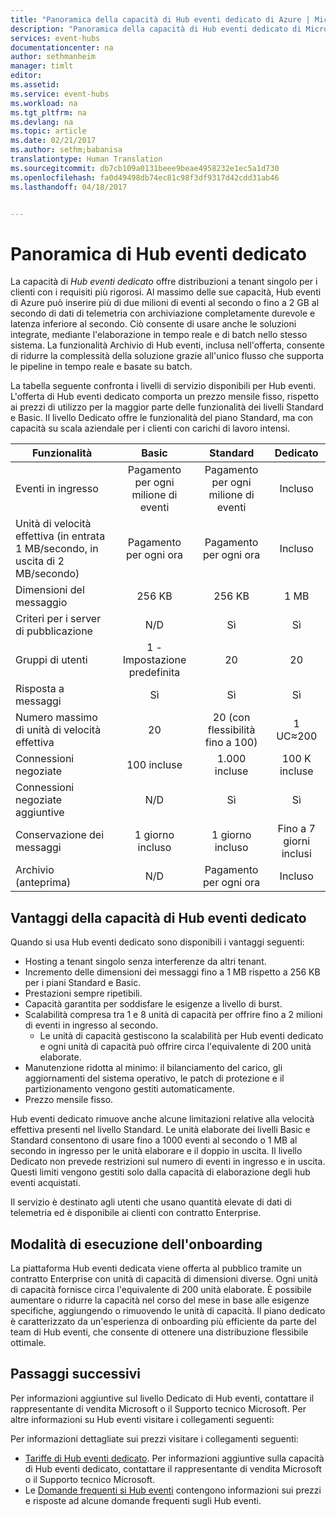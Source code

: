 ```yaml
---
title: "Panoramica della capacità di Hub eventi dedicato di Azure | Microsoft Docs"
description: "Panoramica della capacità di Hub eventi dedicato di Microsoft Azure."
services: event-hubs
documentationcenter: na
author: sethmanheim
manager: timlt
editor: 
ms.assetid: 
ms.service: event-hubs
ms.workload: na
ms.tgt_pltfrm: na
ms.devlang: na
ms.topic: article
ms.date: 02/21/2017
ms.author: sethm;babanisa
translationtype: Human Translation
ms.sourcegitcommit: db7cb109a0131beee9beae4958232e1ec5a1d730
ms.openlocfilehash: fa0d49498db74ec81c98f3df9317d42cdd31ab46
ms.lasthandoff: 04/18/2017


---
```


# <a name="overview-of-event-hubs-dedicated"></a>Panoramica di Hub eventi dedicato

La capacità di *Hub eventi dedicato* offre distribuzioni a tenant singolo per i clienti con i requisiti più rigorosi. Al massimo delle sue capacità, Hub eventi di Azure può inserire più di due milioni di eventi al secondo o fino a 2 GB al secondo di dati di telemetria con archiviazione completamente durevole e latenza inferiore al secondo. Ciò consente di usare anche le soluzioni integrate, mediante l'elaborazione in tempo reale e di batch nello stesso sistema. La funzionalità Archivio di Hub eventi, inclusa nell'offerta, consente di ridurre la complessità della soluzione grazie all'unico flusso che supporta le pipeline in tempo reale e basate su batch.

La tabella seguente confronta i livelli di servizio disponibili per Hub eventi. L'offerta di Hub eventi dedicato comporta un prezzo mensile fisso, rispetto ai prezzi di utilizzo per la maggior parte delle funzionalità dei livelli Standard e Basic. Il livello Dedicato offre le funzionalità del piano Standard, ma con capacità su scala aziendale per i clienti con carichi di lavoro intensi. 

| Funzionalità | Basic | Standard | Dedicato |
| --- |:---:|:---:|:---:|
| Eventi in ingresso | Pagamento per ogni milione di eventi | Pagamento per ogni milione di eventi | Incluso |
| Unità di velocità effettiva (in entrata 1 MB/secondo, in uscita di 2 MB/secondo) | Pagamento per ogni ora | Pagamento per ogni ora | Incluso |
| Dimensioni del messaggio | 256 KB | 256 KB | 1 MB |
| Criteri per i server di pubblicazione | N/D | Sì | Sì |     
| Gruppi di utenti | 1 - Impostazione predefinita | 20 | 20 |
| Risposta a messaggi | Sì | Sì | Sì |
| Numero massimo di unità di velocità effettiva | 20 | 20 (con flessibilità fino a 100)    | 1 UC≈200 |
| Connessioni negoziate | 100 incluse | 1.000 incluse | 100 K incluse |
| Connessioni negoziate aggiuntive | N/D | Sì | Sì |
| Conservazione dei messaggi | 1 giorno incluso | 1 giorno incluso | Fino a 7 giorni inclusi |
| Archivio (anteprima) | N/D    | Pagamento per ogni ora | Incluso |

## <a name="benefits-of-event-hubs-dedicated-capacity"></a>Vantaggi della capacità di Hub eventi dedicato

Quando si usa Hub eventi dedicato sono disponibili i vantaggi seguenti:

* Hosting a tenant singolo senza interferenze da altri tenant.
* Incremento delle dimensioni dei messaggi fino a 1 MB rispetto a 256 KB per i piani Standard e Basic.
* Prestazioni sempre ripetibili.
* Capacità garantita per soddisfare le esigenze a livello di burst.
* Scalabilità compresa tra 1 e 8 unità di capacità per offrire fino a 2 milioni di eventi in ingresso al secondo.
  * Le unità di capacità gestiscono la scalabilità per Hub eventi dedicato e ogni unità di capacità può offrire circa l'equivalente di 200 unità elaborate.
* Manutenzione ridotta al minimo: il bilanciamento del carico, gli aggiornamenti del sistema operativo, le patch di protezione e il partizionamento vengono gestiti automaticamente.
* Prezzo mensile fisso.

Hub eventi dedicato rimuove anche alcune limitazioni relative alla velocità effettiva presenti nel livello Standard. Le unità elaborate dei livelli Basic e Standard consentono di usare fino a 1000 eventi al secondo o 1 MB al secondo in ingresso per le unità elaborare e il doppio in uscita. Il livello Dedicato non prevede restrizioni sul numero di eventi in ingresso e in uscita. Questi limiti vengono gestiti solo dalla capacità di elaborazione degli hub eventi acquistati.

Il servizio è destinato agli utenti che usano quantità elevate di dati di telemetria ed è disponibile ai clienti con contratto Enterprise.

## <a name="how-to-onboard"></a>Modalità di esecuzione dell'onboarding

La piattaforma Hub eventi dedicata viene offerta al pubblico tramite un contratto Enterprise con unità di capacità di dimensioni diverse. Ogni unità di capacità fornisce circa l'equivalente di 200 unità elaborate. È possibile aumentare o ridurre la capacità nel corso del mese in base alle esigenze specifiche, aggiungendo o rimuovendo le unità di capacità. Il piano dedicato è caratterizzato da un'esperienza di onboarding più efficiente da parte del team di Hub eventi, che consente di ottenere una distribuzione flessibile ottimale. 

## <a name="next-steps"></a>Passaggi successivi
Per informazioni aggiuntive sul livello Dedicato di Hub eventi, contattare il rappresentante di vendita Microsoft o il Supporto tecnico Microsoft. Per altre informazioni su Hub eventi visitare i collegamenti seguenti:

Per informazioni dettagliate sui prezzi visitare i collegamenti seguenti:

- [Tariffe di Hub eventi dedicato](https://azure.microsoft.com/pricing/details/event-hubs/). Per informazioni aggiuntive sulla capacità di Hub eventi dedicato, contattare il rappresentante di vendita Microsoft o il Supporto tecnico Microsoft.
- Le [Domande frequenti si Hub eventi](event-hubs-faq.md) contengono informazioni sui prezzi e risposte ad alcune domande frequenti sugli Hub eventi. 

